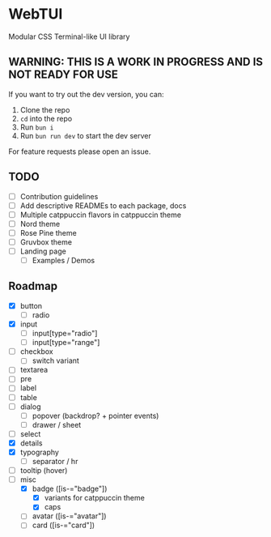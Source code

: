 # WebTUI

Modular CSS Terminal-like UI library

## WARNING: THIS IS A WORK IN PROGRESS AND IS NOT READY FOR USE

If you want to try out the dev version, you can:

1. Clone the repo
2. `cd` into the repo
3. Run `bun i`
5. Run `bun run dev` to start the dev server

For feature requests please open an issue.

## TODO

- [ ] Contribution guidelines
- [ ] Add descriptive READMEs to each package, docs
- [ ] Multiple catppuccin flavors in catppuccin theme
- [ ] Nord theme
- [ ] Rose Pine theme
- [ ] Gruvbox theme
- [ ] Landing page
  - [ ] Examples / Demos

## Roadmap

- [x] button
  - [ ] radio
- [x] input
  - [ ] input[type="radio"]
  - [ ] input[type="range"]
- [ ] checkbox
  - [ ] switch variant
- [ ] textarea
- [ ] pre
- [ ] label
- [ ] table
- [ ] dialog
  - [ ] popover (backdrop? + pointer events)
  - [ ] drawer / sheet
- [ ] select
- [x] details
- [x] typography
  - [ ] separator / hr
- [ ] tooltip (hover)
- [ ] misc
  - [x] badge ([is-="badge"])
    - [x] variants for catppuccin theme
    - [x] caps
  - [ ] avatar ([is-="avatar"])
  - [ ] card ([is-="card"])
